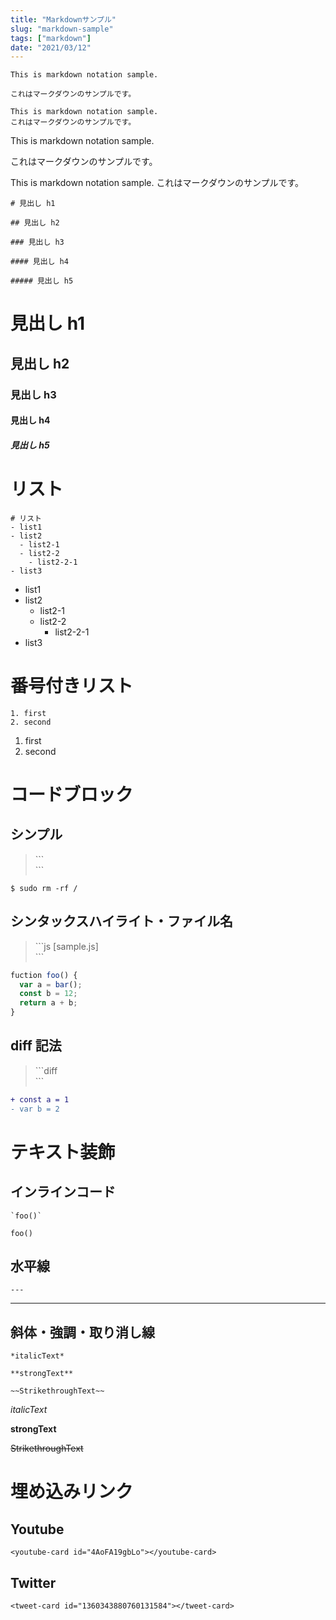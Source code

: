 ```yaml
---
title: "Markdownサンプル"
slug: "markdown-sample"
tags: ["markdown"]
date: "2021/03/12"
---
```


```
This is markdown notation sample.

これはマークダウンのサンプルです。

This is markdown notation sample.
これはマークダウンのサンプルです。
```

This is markdown notation sample.

これはマークダウンのサンプルです。

This is markdown notation sample.
これはマークダウンのサンプルです。

```
# 見出し h1

## 見出し h2

### 見出し h3

#### 見出し h4

##### 見出し h5
```

# 見出し h1

## 見出し h2

### 見出し h3

#### 見出し h4

##### 見出し h5


# リスト
```
# リスト
- list1
- list2
  - list2-1
  - list2-2
    - list2-2-1
- list3
```

- list1
- list2
  - list2-1
  - list2-2
    - list2-2-1
- list3


# 番号付きリスト
```
1. first
2. second
```

1. first
2. second


# コードブロック

## シンプル

> \`\`\`<br>
> \`\`\`

```
$ sudo rm -rf /
```


## シンタックスハイライト・ファイル名

> \`\`\`js [sample.js]<br>
> \`\`\`

```js [sample.js]
fuction foo() {
  var a = bar();
  const b = 12;
  return a + b;
}
```

## diff 記法

> \`\`\`diff<br>
> \`\`\`

```diff
+ const a = 1
- var b = 2
```


# テキスト装飾

## インラインコード

```
`foo()`
```

`foo()`


## 水平線

```
---
```

---


## 斜体・強調・取り消し線

```
*italicText*

**strongText**

~~StrikethroughText~~
```

*italicText*

**strongText**

~~StrikethroughText~~


# 埋め込みリンク

## Youtube

```
<youtube-card id="4AoFA19gbLo"></youtube-card>
```

<youtube-card id="4AoFA19gbLo"></youtube-card>


## Twitter

```
<tweet-card id="1360343880760131584"></tweet-card>
```

<tweet-card id="1360343880760131584"></tweet-card>
